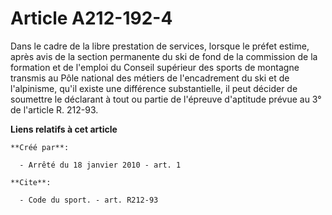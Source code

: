 # Article A212-192-4

Dans le cadre de la libre prestation de services, lorsque le préfet estime, après avis de la section permanente du ski de
fond de la commission de la formation et de l'emploi du Conseil supérieur des sports de montagne transmis au Pôle national
des métiers de l'encadrement du ski et de l'alpinisme, qu'il existe une différence substantielle, il peut décider de
soumettre le déclarant à tout ou partie de l'épreuve d'aptitude prévue au 3° de l'article R. 212-93.

**Liens relatifs à cet article**

	**Créé par**:

	  - Arrêté du 18 janvier 2010 - art. 1

	**Cite**:

	  - Code du sport. - art. R212-93
